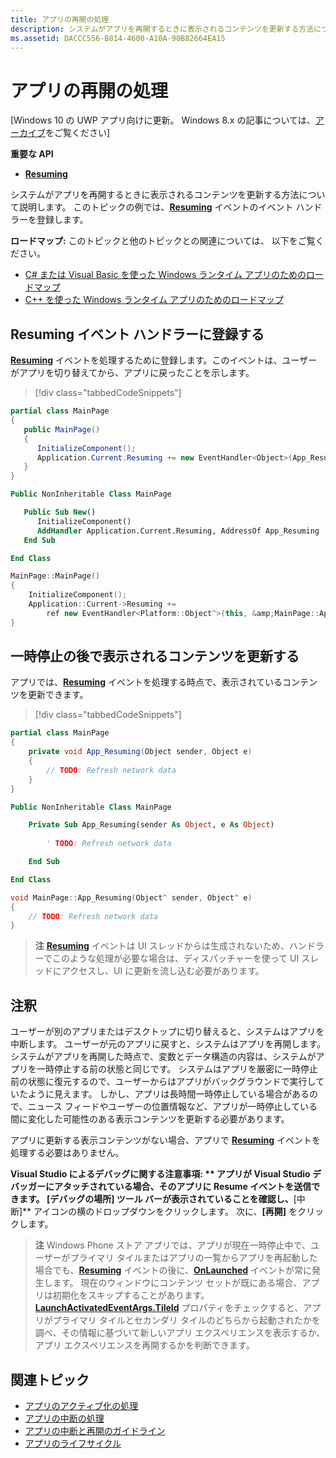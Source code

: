 ```yaml
---
title: アプリの再開の処理
description: システムがアプリを再開するときに表示されるコンテンツを更新する方法について説明します。
ms.assetid: DACCC556-B814-4600-A10A-90B82664EA15
---
```


# アプリの再開の処理


\[Windows 10 の UWP アプリ向けに更新。 Windows 8.x の記事については、[アーカイブ](http://go.microsoft.com/fwlink/p/?linkid=619132)をご覧ください\]


**重要な API**

-   [**Resuming**](https://msdn.microsoft.com/library/windows/apps/br242339)

システムがアプリを再開するときに表示されるコンテンツを更新する方法について説明します。 このトピックの例では、[**Resuming**](https://msdn.microsoft.com/library/windows/apps/br242339) イベントのイベント ハンドラーを登録します。

**ロードマップ:** このトピックと他のトピックとの関連については、 以下をご覧ください。

-   [C# または Visual Basic を使った Windows ランタイム アプリのためのロードマップ](https://msdn.microsoft.com/library/windows/apps/br229583)
-   [C++ を使った Windows ランタイム アプリのためのロードマップ](https://msdn.microsoft.com/library/windows/apps/hh700360)

## Resuming イベント ハンドラーに登録する

[
            **Resuming**](https://msdn.microsoft.com/library/windows/apps/br242339) イベントを処理するために登録します。このイベントは、ユーザーがアプリを切り替えてから、アプリに戻ったことを示します。

> [!div class="tabbedCodeSnippets"]
```cs
partial class MainPage
{
   public MainPage()
   {
      InitializeComponent();
      Application.Current.Resuming += new EventHandler<Object>(App_Resuming);
   }
}
```
```vb
Public NonInheritable Class MainPage

   Public Sub New()
      InitializeComponent() 
      AddHandler Application.Current.Resuming, AddressOf App_Resuming
   End Sub

End Class
```
```cpp
MainPage::MainPage()
{
    InitializeComponent();
    Application::Current->Resuming += 
        ref new EventHandler<Platform::Object^>(this, &amp;MainPage::App_Resuming);
}
```

## 一時停止の後で表示されるコンテンツを更新する

アプリでは、[**Resuming**](https://msdn.microsoft.com/library/windows/apps/br242339) イベントを処理する時点で、表示されているコンテンツを更新できます。

> [!div class="tabbedCodeSnippets"]
```cs
partial class MainPage
{
    private void App_Resuming(Object sender, Object e)
    {
        // TODO: Refresh network data
    }
}
```
```vb
Public NonInheritable Class MainPage

    Private Sub App_Resuming(sender As Object, e As Object)
 
        ' TODO: Refresh network data

    End Sub

End Class
```
```cpp
void MainPage::App_Resuming(Object^ sender, Object^ e)
{
    // TODO: Refresh network data
}
```

> **注**  [**Resuming**](https://msdn.microsoft.com/library/windows/apps/br242339) イベントは UI スレッドからは生成されないため、ハンドラーでこのような処理が必要な場合は、ディスパッチャーを使って UI スレッドにアクセスし、UI に更新を流し込む必要があります。

## 注釈


ユーザーが別のアプリまたはデスクトップに切り替えると、システムはアプリを中断します。 ユーザーが元のアプリに戻すと、システムはアプリを再開します。 システムがアプリを再開した時点で、変数とデータ構造の内容は、システムがアプリを一時停止する前の状態と同じです。 システムはアプリを厳密に一時停止前の状態に復元するので、ユーザーからはアプリがバックグラウンドで実行していたように見えます。 しかし、アプリは長時間一時停止している場合があるので、ニュース フィードやユーザーの位置情報など、アプリが一時停止している間に変化した可能性のある表示コンテンツを更新する必要があります。

アプリに更新する表示コンテンツがない場合、アプリで [**Resuming**](https://msdn.microsoft.com/library/windows/apps/br242339) イベントを処理する必要はありません。

**Visual Studio によるデバッグに関する注意事項: ** アプリが Visual Studio デバッガーにアタッチされている場合、そのアプリに **Resume** イベントを送信できます。 **[デバッグの場所]** ツール バーが表示されていることを確認し、**[中断]** アイコンの横のドロップダウンをクリックします。 次に、**[再開]** をクリックします。

> **注**  Windows Phone ストア アプリでは、アプリが現在一時停止中で、ユーザーがプライマリ タイルまたはアプリの一覧からアプリを再起動した場合でも、[**Resuming**](https://msdn.microsoft.com/library/windows/apps/br242339) イベントの後に、[**OnLaunched**](https://msdn.microsoft.com/library/windows/apps/br242335) イベントが常に発生します。 現在のウィンドウにコンテンツ セットが既にある場合、アプリは初期化をスキップすることがあります。 [
            **LaunchActivatedEventArgs.TileId**](https://msdn.microsoft.com/library/windows/apps/br224736) プロパティをチェックすると、アプリがプライマリ タイルとセカンダリ タイルのどちらから起動されたかを調べ、その情報に基づいて新しいアプリ エクスペリエンスを表示するか、アプリ エクスペリエンスを再開するかを判断できます。

## 関連トピック

* [アプリのアクティブ化の処理](activate-an-app.md)
* [アプリの中断の処理](suspend-an-app.md)
* [アプリの中断と再開のガイドライン](https://msdn.microsoft.com/library/windows/apps/hh465088)
* [アプリのライフサイクル](app-lifecycle.md)




<!--HONumber=Mar16_HO1-->


